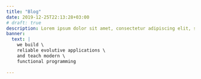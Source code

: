 ```yaml
---
title: "Blog"
date: 2019-12-25T22:13:28+03:00
# draft: true
description: Lorem ipsum dolor sit amet, consectetur adipiscing elit, sed do eiusmod tempor incididunt ut labore et dolore magna aliqua. Ut enim ad minim veniam,
banner:
  text: |
    we build \
    reliable evolutive applications \
    and teach modern \
    functional programming
  
---
```


